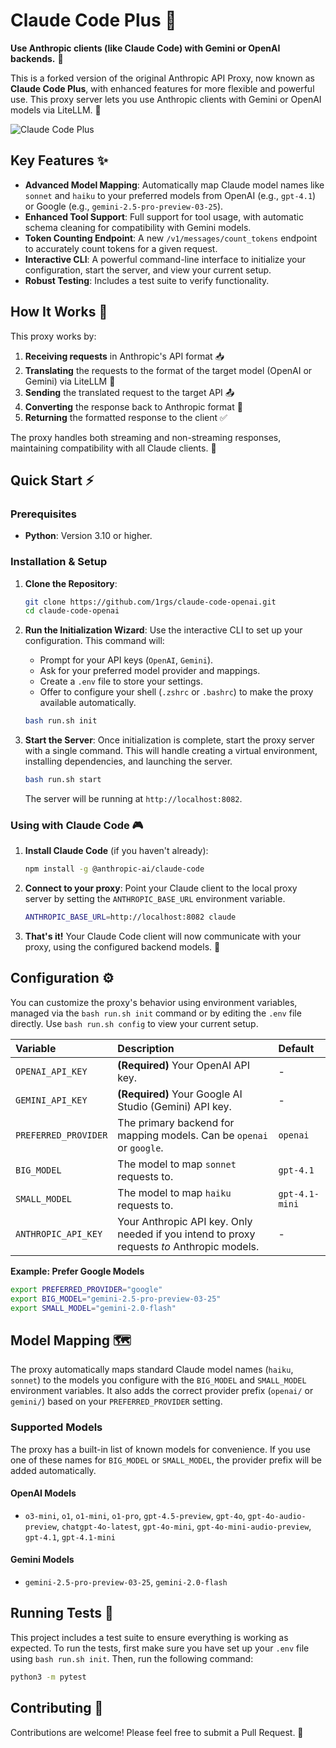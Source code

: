 # Claude Code Plus 🚀

**Use Anthropic clients (like Claude Code) with Gemini or OpenAI backends.** 🤝

This is a forked version of the original Anthropic API Proxy, now known as **Claude Code Plus**, with enhanced features for more flexible and powerful use. This proxy server lets you use Anthropic clients with Gemini or OpenAI models via LiteLLM. 🌉

![Claude Code Plus](pic.png)

## Key Features ✨

*   **Advanced Model Mapping**: Automatically map Claude model names like `sonnet` and `haiku` to your preferred models from OpenAI (e.g., `gpt-4.1`) or Google (e.g., `gemini-2.5-pro-preview-03-25`).
*   **Enhanced Tool Support**: Full support for tool usage, with automatic schema cleaning for compatibility with Gemini models.
*   **Token Counting Endpoint**: A new `/v1/messages/count_tokens` endpoint to accurately count tokens for a given request.
*   **Interactive CLI**: A powerful command-line interface to initialize your configuration, start the server, and view your current setup.
*   **Robust Testing**: Includes a test suite to verify functionality.

## How It Works 🧩

This proxy works by:

1.  **Receiving requests** in Anthropic's API format 📥
2.  **Translating** the requests to the format of the target model (OpenAI or Gemini) via LiteLLM 🔄
3.  **Sending** the translated request to the target API 📤
4.  **Converting** the response back to Anthropic format 🔄
5.  **Returning** the formatted response to the client ✅

The proxy handles both streaming and non-streaming responses, maintaining compatibility with all Claude clients. 🌊

## Quick Start ⚡

### Prerequisites

- **Python**: Version 3.10 or higher.

### Installation & Setup

1.  **Clone the Repository**:
    ```bash
    git clone https://github.com/1rgs/claude-code-openai.git
    cd claude-code-openai
    ```

2.  **Run the Initialization Wizard**:
    Use the interactive CLI to set up your configuration. This command will:
    - Prompt for your API keys (`OpenAI`, `Gemini`).
    - Ask for your preferred model provider and mappings.
    - Create a `.env` file to store your settings.
    - Offer to configure your shell (`.zshrc` or `.bashrc`) to make the proxy available automatically.

    ```bash
    bash run.sh init
    ```

3.  **Start the Server**:
    Once initialization is complete, start the proxy server with a single command. This will handle creating a virtual environment, installing dependencies, and launching the server.

    ```bash
    bash run.sh start
    ```
    The server will be running at `http://localhost:8082`.

### Using with Claude Code 🎮

1.  **Install Claude Code** (if you haven't already):
    ```bash
    npm install -g @anthropic-ai/claude-code
    ```

2.  **Connect to your proxy**:
    Point your Claude client to the local proxy server by setting the `ANTHROPIC_BASE_URL` environment variable.

    ```bash
    ANTHROPIC_BASE_URL=http://localhost:8082 claude
    ```

3.  **That's it!** Your Claude Code client will now communicate with your proxy, using the configured backend models. 🎯

## Configuration ⚙️

You can customize the proxy's behavior using environment variables, managed via the `bash run.sh init` command or by editing the `.env` file directly. Use `bash run.sh config` to view your current setup.

| Variable | Description | Default |
| :--- | :--- | :--- |
| `OPENAI_API_KEY` | **(Required)** Your OpenAI API key. | - |
| `GEMINI_API_KEY` | **(Required)** Your Google AI Studio (Gemini) API key. | - |
| `PREFERRED_PROVIDER` | The primary backend for mapping models. Can be `openai` or `google`. | `openai` |
| `BIG_MODEL` | The model to map `sonnet` requests to. | `gpt-4.1` |
| `SMALL_MODEL` | The model to map `haiku` requests to. | `gpt-4.1-mini` |
| `ANTHROPIC_API_KEY`| Your Anthropic API key. Only needed if you intend to proxy requests *to* Anthropic models. | - |

**Example: Prefer Google Models**
```bash
export PREFERRED_PROVIDER="google"
export BIG_MODEL="gemini-2.5-pro-preview-03-25"
export SMALL_MODEL="gemini-2.0-flash"
```

## Model Mapping 🗺️

The proxy automatically maps standard Claude model names (`haiku`, `sonnet`) to the models you configure with the `BIG_MODEL` and `SMALL_MODEL` environment variables. It also adds the correct provider prefix (`openai/` or `gemini/`) based on your `PREFERRED_PROVIDER` setting.

### Supported Models

The proxy has a built-in list of known models for convenience. If you use one of these names for `BIG_MODEL` or `SMALL_MODEL`, the provider prefix will be added automatically.

#### OpenAI Models
- `o3-mini`, `o1`, `o1-mini`, `o1-pro`, `gpt-4.5-preview`, `gpt-4o`, `gpt-4o-audio-preview`, `chatgpt-4o-latest`, `gpt-4o-mini`, `gpt-4o-mini-audio-preview`, `gpt-4.1`, `gpt-4.1-mini`

#### Gemini Models
- `gemini-2.5-pro-preview-03-25`, `gemini-2.0-flash`

## Running Tests 🧪

This project includes a test suite to ensure everything is working as expected. To run the tests, first make sure you have set up your `.env` file using `bash run.sh init`. Then, run the following command:

```bash
python3 -m pytest
```

## Contributing 🤝

Contributions are welcome! Please feel free to submit a Pull Request. 🎁
